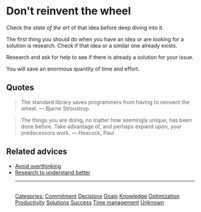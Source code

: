 # Don't reinvent the wheel

Check the _state of the art_ of that idea before deep diving into it.

The first thing you should do when you have an idea or are looking for a solution is research. Check if that idea or a similar one already exists.

Research and ask for help to see if there is already a solution for your issue.

You will save an enormous quantity of time and effort.

## Quotes

> The standard library saves programmers from having to reinvent the wheel. — Bjarne Stroustrup

> The things you are doing, no matter how seemingly unique, has been done before. Take advantage of, and perhaps expand upon, your predecessors work. — Heacock, Paul

## Related advices

- [Avoid overthinking](../Avoid%20overthinking/index.md)
- [Research to understand better](../Research%20to%20understand%20better/index.md)<hr/><br/>[Categories:](../Categories/index.md) [Commitment](../Categories/Commitment.md) [Decisions](../Categories/Decisions.md) [Goals](../Categories/Goals.md) [Knowledge](../Categories/Knowledge.md) [Optimization](../Categories/Optimization.md) [Productivity](../Categories/Productivity.md) [Solutions](../Categories/Solutions.md) [Success](../Categories/Success.md) [Time management](../Categories/Time%20management.md) [Unknown](../Categories/Unknown.md)